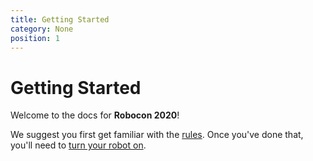 ```yaml
---
title: Getting Started
category: None
position: 1
---
```

# Getting Started

Welcome to the docs for **Robocon 2020**!

We suggest you first get familiar with the [rules](/rules.md). Once you've done that, you'll need to [turn your robot on](/turning-everything-on.html).


